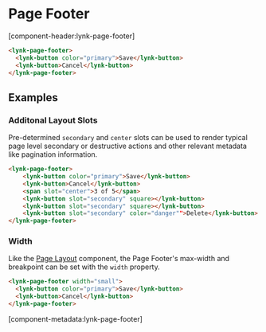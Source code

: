 # Page Footer

[component-header:lynk-page-footer]

```html preview
<lynk-page-footer>
  <lynk-button color="primary">Save</lynk-button>
  <lynk-button>Cancel</lynk-button>
</lynk-page-footer>
```

## Examples

### Additonal Layout Slots

Pre-determined `secondary` and `center` slots can be used to render typical page level secondary or destructive actions and other relevant metadata like pagination information.

```html preview
<lynk-page-footer>
    <lynk-button color="primary">Save</lynk-button>
    <lynk-button>Cancel</lynk-button>
    <span slot="center">3 of 5</span>
    <lynk-button slot="secondary" square></lynk-button>
    <lynk-button slot="secondary" square></lynk-button>
    <lynk-button slot="secondary" color="danger"">Delete</lynk-button>
</lynk-page-footer>
```

### Width

Like the [Page Layout](/components/page-layout) component, the Page Footer's max-width and breakpoint can be set with the `width` property.

```html preview
<lynk-page-footer width="small">
  <lynk-button color="primary">Save</lynk-button>
  <lynk-button>Cancel</lynk-button>
</lynk-page-footer>
```

[component-metadata:lynk-page-footer]
